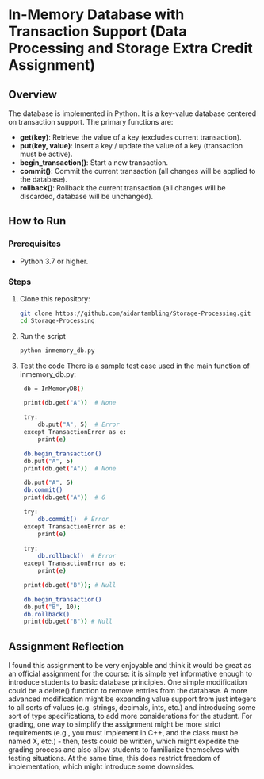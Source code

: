 # In-Memory Database with Transaction Support (Data Processing and Storage Extra Credit Assignment)

## Overview
The database is implemented in Python. It is a key-value database centered on transaction support. The primary functions are:
- **get(key)**: Retrieve the value of a key (excludes current transaction).
- **put(key, value)**: Insert a key / update the value of a key (transaction must be active).
- **begin_transaction()**: Start a new transaction.
- **commit()**: Commit the current transaction (all changes will be applied to the database).
- **rollback()**: Rollback the current transaction (all changes will be discarded, database will be unchanged).

## How to Run

### Prerequisites
- Python 3.7 or higher.

### Steps
1. Clone this repository:
   ```bash
   git clone https://github.com/aidantambling/Storage-Processing.git
   cd Storage-Processing
   ```
2. Run the script
   ```bash
   python inmemory_db.py
   ```
3. Test the code
   There is a sample test case used in the main function of inmemory_db.py:
   ```bash
    db = InMemoryDB()

    print(db.get("A"))  # None

    try:
        db.put("A", 5)  # Error
    except TransactionError as e:
        print(e)

    db.begin_transaction()
    db.put("A", 5)
    print(db.get("A"))  # None

    db.put("A", 6)
    db.commit()
    print(db.get("A"))  # 6

    try:
        db.commit()  # Error
    except TransactionError as e:
        print(e)
 
    try:
        db.rollback()  # Error
    except TransactionError as e:
        print(e)

    print(db.get("B")); # Null

    db.begin_transaction()
    db.put("B", 10);
    db.rollback()
    print(db.get("B")) # Null
    ```

## Assignment Reflection
I found this assignment to be very enjoyable and think it would be great as an official assignment for the course: it is simple yet informative enough to introduce students to basic database principles. One simple modification could be a delete() function to remove entries from the database. A more advanced modification might be expanding value support from just integers to all sorts of values (e.g. strings, decimals, ints, etc.) and introducing some sort of type specifications, to add more considerations for the student. For grading, one way to simplify the assignment might be more strict requirements (e.g., you must implement in C++, and the class must be named X, etc.) - then, tests could be written, which might expedite the grading process and also allow students to familiarize themselves with testing situations. At the same time, this does restrict freedom of implementation, which might introduce some downsides. 

